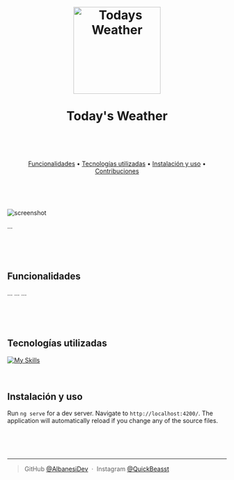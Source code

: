 
<h1 align="center">
  <br>
  <a href="https://todays-weather-2023.web.app" target="_blank"><img src="https://live.staticflickr.com/65535/53361255299_213f2c7731_o.png" alt="Todays Weather" width="200"></a>
  <br>
  <br>
  Today's Weather
  <br>
  <br>
</h1>
  <br>

<p align="center">
  <a href="#Funcionalidades">Funcionalidades</a> •
  <a href="#Tecnologías-utilizadas">Tecnologías utilizadas</a> •
  <a href="#Instalación-y-uso">Instalación y uso</a> •
  <a href="#Contribuciones">Contribuciones</a>
</p>

<br>
<br>
<br>

![screenshot](https://live.staticflickr.com/65535/53361354703_6e772a1588_o.png)

...

<br>
<br>
<br>

## Funcionalidades

... 
...
...

<br>
<br>
<br>

## Tecnologías utilizadas
[![My Skills](https://skillicons.dev/icons?i=angular,sass,ts,bootstrap,firebase)](https://skillicons.dev)
<br>
<br>
<br>

## Instalación y uso

Run `ng serve` for a dev server. Navigate to `http://localhost:4200/`. The application will automatically reload if you change any of the source files.

<br>
<br>
<br>

---

> GitHub [@AlbanesiDev](https://github.com/AlbanesiDev) &nbsp;&middot;&nbsp;
> Instagram [@QuickBeasst](https://instagram.com/quickbeasst)
